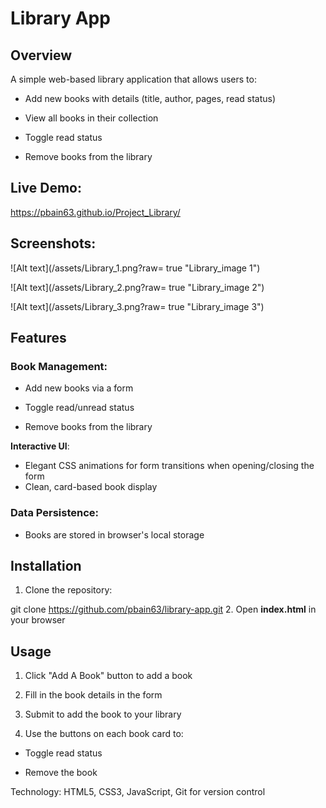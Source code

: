 # Library App

## Overview

A simple web-based library application that allows users to:

- Add new books with details (title, author, pages, read status)

- View all books in their collection

- Toggle read status

- Remove books from the library

## Live Demo:

https://pbain63.github.io/Project_Library/

## Screenshots:

![Alt text](/assets/Library_1.png?raw= true "Library_image 1")

![Alt text](/assets/Library_2.png?raw= true "Library_image 2")

![Alt text](/assets/Library_3.png?raw= true "Library_image 3")

## Features

### Book Management:

- Add new books via a form

- Toggle read/unread status

- Remove books from the library

**Interactive UI**:

- Elegant CSS animations for form transitions when opening/closing the form
- Clean, card-based book display

### Data Persistence:

- Books are stored in browser's local storage

## Installation

1. Clone the repository:

git clone https://github.com/pbain63/library-app.git 2. Open **index.html** in your browser

## Usage

1. Click "Add A Book" button to add a book

2. Fill in the book details in the form

3. Submit to add the book to your library

4. Use the buttons on each book card to:

- Toggle read status

- Remove the book

Technology: HTML5, CSS3, JavaScript, Git for version control
